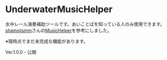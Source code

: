 # UnderwaterMusicHelper

水中レール演奏補助ツールです。あいことばを知っている人のみ使用できます。
<a href= "https://github.com/ShamojiSMM" target="_blank" >shamojismm</a>さんの<a href= "https://shamojismm.github.io/MusicHelper/" target="_blank" >MusicHelper</a>を参考にしました。

※現時点でまだ未完成な機能があります。

Ver.1.0.0 - 公開
